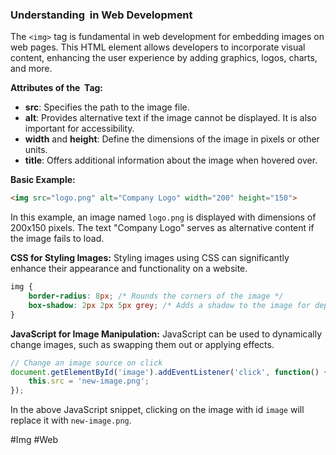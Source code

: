 ### Understanding <img> in Web Development

The `<img>` tag is fundamental in web development for embedding images on web pages. This HTML element allows developers to incorporate visual content, enhancing the user experience by adding graphics, logos, charts, and more.

**Attributes of the <img> Tag:**
- **src**: Specifies the path to the image file.
- **alt**: Provides alternative text if the image cannot be displayed. It is also important for accessibility.
- **width** and **height**: Define the dimensions of the image in pixels or other units.
- **title**: Offers additional information about the image when hovered over.

**Basic Example:**
```html
<img src="logo.png" alt="Company Logo" width="200" height="150">
```

In this example, an image named `logo.png` is displayed with dimensions of 200x150 pixels. The text "Company Logo" serves as alternative content if the image fails to load.

**CSS for Styling Images:**
Styling images using CSS can significantly enhance their appearance and functionality on a website.
```css
img {
    border-radius: 8px; /* Rounds the corners of the image */
    box-shadow: 2px 2px 5px grey; /* Adds a shadow to the image for depth */
}
```

**JavaScript for Image Manipulation:**
JavaScript can be used to dynamically change images, such as swapping them out or applying effects.
```javascript
// Change an image source on click
document.getElementById('image').addEventListener('click', function() {
    this.src = 'new-image.png';
});
```
In the above JavaScript snippet, clicking on the image with id `image` will replace it with `new-image.png`.

#Img #Web
